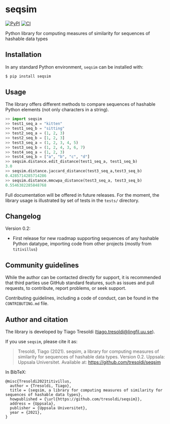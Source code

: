 # seqsim

[![PyPI](https://img.shields.io/pypi/v/seqsim.svg)](https://pypi.org/project/seqsim)
[![CI](https://github.com/tresoldi/seqsim/actions/workflows/main.yml/badge.svg)](https://github.com/tresoldi/seqsim/actions/workflows/main.yml)

Python library for computing measures of similarity for sequences of hashable data types

## Installation

In any standard Python environment, `seqsim` can be installed with:

```bash
$ pip install seqsim
```

## Usage

The library offers different methods to compare sequences of hashable Python elements
(not only characters in a string).

```python
>> import seqsim
>> test1_seq_a = "kitten"
>> test1_seq_b = "sitting"
>> test2_seq_a = (1, 2, 3)
>> test2_seq_b = [1, 2, 3]
>> test3_seq_a = (1, 2, 3, 4, 5)
>> test3_seq_b = (1, 2, 4, 3, 6, 7)
>> test4_seq_a = (1, 2, 3)
>> test4_seq_b = ["a", "b", "c", "d"]
>> seqsim.distance.edit_distance(test1_seq_a, test1_seq_b)
3.0
>> seqsim.distance.jaccard_distance(test3_seq_a,test3_seq_b)
0.4285714285714286
>> seqsim.distance.mmcwpa_distance(test3_seq_a, test3_seq_b)
0.5546382285848768
```

Full documentation will be offered in future releases. For the moment, the library
usage is illustrated by set of tests in the `tests/` directory.


## Changelog

Version 0.2:

  - First release for new roadmap supporting sequences of any hashable Python
    datatype, importing code from other projects (mostly from `titivillus`)
    
## Community guidelines

While the author can be contacted directly for support, it is recommended that third 
parties use GitHub standard features, such as issues and pull requests, to contribute, 
report problems, or seek support.

Contributing guidelines, including a code of conduct, can be found in the
`CONTRIBUTING.md` file.

## Author and citation

The library is developed by Tiago Tresoldi (tiago.tresoldi@lingfil.uu.se).

If you use `seqsim`, please cite it as:

> Tresoldi, Tiago (2021). seqsim, a library for computing measures of similarity for
> sequences of hashable data types. Version 0.2. Uppsala: Uppsala Universitet.
> Available at: https://github.com/tresoldi/seqsim

In BibTeX:

```
@misc{Tresoldi2021titivillus,
  author = {Tresoldi, Tiago},
  title = {seqsim, a library for computing measures of similarity for sequences of hashable data types},
  howpublished = {\url{https://github.com/tresoldi/seqsim}},
  address = {Uppsala},
  publisher = {Uppsala Universitet},
  year = {2021},
}

